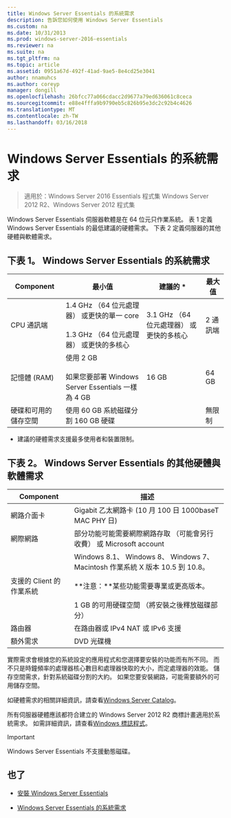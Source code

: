 ```yaml
---
title: Windows Server Essentials 的系統需求
description: 告訴您如何使用 Windows Server Essentials
ms.custom: na
ms.date: 10/31/2013
ms.prod: windows-server-2016-essentials
ms.reviewer: na
ms.suite: na
ms.tgt_pltfrm: na
ms.topic: article
ms.assetid: 0951a67d-492f-41ad-9ae5-8e4cd25e3041
author: nnamuhcs
ms.author: coreyp
manager: dongill
ms.openlocfilehash: 26bfcc77a066cdacc2d9677a79ed636061c8ceca
ms.sourcegitcommit: e88e4fffa9b9790eb5c826b95e3dc2c92b4c4626
ms.translationtype: MT
ms.contentlocale: zh-TW
ms.lasthandoff: 03/16/2018
---
```

# <a name="system-requirements-for-windows-server-essentials"></a>Windows Server Essentials 的系統需求

>適用於：Windows Server 2016 Essentials 程式集 Windows Server 2012 R2、Windows Server 2012 程式集 
  
  Windows Server Essentials 伺服器軟體是在 64 位元只作業系統。 表 1 定義 Windows Server Essentials 的最低建議的硬體需求。 下表 2 定義伺服器的其他硬體與軟體需求。  
    
  
## <a name="table-1-system-requirements-for-windows-server-essentials"></a>下表 1。 Windows Server Essentials 的系統需求  
  
|Component|最小值|建議的 *|最大值|  
|---------------|-------------|-------------------|-------------|  
|CPU 通訊端|1.4 GHz （64 位元處理器） 或更快的單一 core<br /><br /> 1.3 GHz （64 位元處理器） 或更快的多核心|3.1 GHz （64 位元處理器） 或更快的多核心|2 通訊端|  
|記憶體 (RAM)|使用 2 GB<br /><br /> 如果您要部署 Windows Server Essentials 一樣為 4 GB|16 GB|64 GB|  
|硬碟和可用的儲存空間|使用 60 GB 系統磁碟分割 160 GB 硬碟||無限制|  
  
 * 建議的硬體需求支援最多使用者和裝置限制。  
  
## <a name="table-2-additional-hardware-and-software-requirements-for-windows-server-essentials"></a>下表 2。 Windows Server Essentials 的其他硬體與軟體需求  
  
|Component|描述|  
|---------------|-----------------|  
|網路介面卡|Gigabit 乙太網路卡 (10 月 100 日 1000baseT MAC PHY 日)|  
|網際網路|部分功能可能需要網際網路存取 （可能會另行收費） 或 Microsoft account|  
|支援的 Client 的作業系統|Windows 8.1、 Windows 8、 Windows 7、 Macintosh 作業系統 X 版本 10.5 到 10.8。<br /><br /> **注意：**某些功能需要專業或更高版本。<br /><br /> 1 GB 的可用硬碟空間 （將安裝之後釋放磁碟部分）|  
|路由器|在路由器或 IPv4 NAT 或 IPv6 支援|  
|額外需求|DVD 光碟機|  
  
 實際需求會根據您的系統設定的應用程式和您選擇要安裝的功能而有所不同。 而不只是時鐘頻率的處理器核心數目和處理器快取的大小，而定處理器的效能。 儲存空間需求，針對系統磁碟分割的大約。 如果您要安裝網路，可能需要額外的可用儲存空間。  
  
 如硬體需求的相關詳細資訊，請查看[Windows Server Catalog](http://www.windowsservercatalog.com/)。  
  
 所有伺服器硬體應該都符合建立的 Windows Server 2012 R2 商標計畫適用於系統需求。 如需詳細資訊，請查看[Windows 標誌程式](https://msdn.microsoft.com/windows/hardware/gg487403.aspx)。  

> [!IMPORTANT]
> Windows Server Essentials 不支援動態磁碟。

## <a name="see-also"></a>也了  
 
-   [安裝 Windows Server Essentials](../install/Install-Windows-Server-Essentials.md)  
  
-   [Windows Server Essentials 的系統需求](system-requirements.md)


